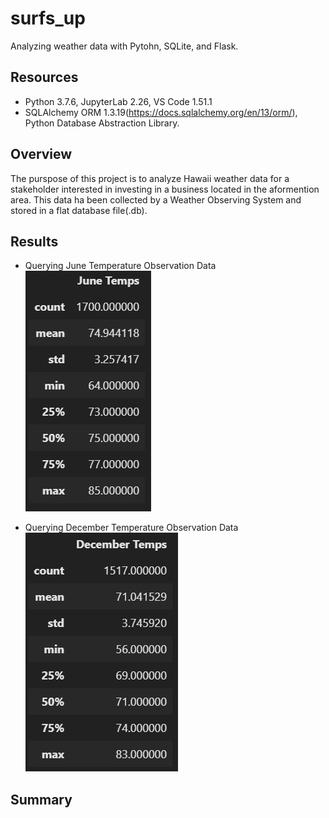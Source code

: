 # surfs_up
Analyzing weather data with Pytohn, SQLite, and Flask.

## Resources 
- Python 3.7.6, JupyterLab 2.26, VS Code 1.51.1
- SQLAlchemy ORM 1.3.19(https://docs.sqlalchemy.org/en/13/orm/), Python Database Abstraction Library.

## Overview
The purspose of this project is to analyze Hawaii weather data  for a stakeholder interested in investing in a business located in the aformention area. 
This data ha been collected by a Weather Observing System and stored in a flat database file(.db).

## Results 
- Querying June Temperature Observation Data 
![june_temp](https://github.com/DonnieData/surfs_up/blob/main/Reosurce/june_frame.png)

- Querying December Temperature Observation Data 
![december_temp](https://github.com/DonnieData/surfs_up/blob/main/Reosurce/december_frame.png)


## Summary 



